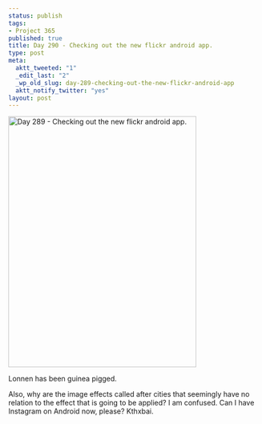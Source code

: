 ```yaml
--- 
status: publish
tags: 
- Project 365
published: true
title: Day 290 - Checking out the new flickr android app.
type: post
meta: 
  aktt_tweeted: "1"
  _edit_last: "2"
  _wp_old_slug: day-289-checking-out-the-new-flickr-android-app
  aktt_notify_twitter: "yes"
layout: post
---
```

<a href="http://www.flickr.com/photos/freeed/6254266579/" title="Day 289 - Checking out the new flickr android app. by Fred​, on Flickr"><img src="http://farm7.static.flickr.com/6172/6254266579_d258f49d77.jpg" width="375" height="500" alt="Day 289 - Checking out the new flickr android app."/></a>

Lonnen has been guinea pigged.

Also, why are the image effects called after cities that seemingly have no relation to the effect that is going to be applied? I am confused. Can I have Instagram on Android now, please? Kthxbai.
